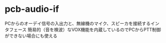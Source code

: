 # pcb-audio-if

PCからのオーデイ信号の入出力と、無線機のマイク、スピーカを接続するインタフェース
簡易的（音を検波）なVOX機能を内蔵しているのでPCからPTT制御ができない場合にも使える

